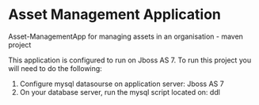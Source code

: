 # Asset Management Application
Asset-ManagementApp for managing assets in an organisation - maven project

This application is configured to run on Jboss AS 7. To run this project you will need to do the following:
   1. Configure mysql datasourse on application server: Jboss AS 7
   2. On your database server, run the mysql script located on: ddl
